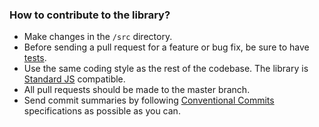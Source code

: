 ### How to contribute to the library?

- Make changes in the `/src` directory.
- Before sending a pull request for a feature or bug fix, be sure to have [tests](https://github.com/hsynlms/fastify-guard/blob/master/test.js).
- Use the same coding style as the rest of the codebase. The library is [Standard JS](https://standardjs.com/) compatible.
- All pull requests should be made to the master branch.
- Send commit summaries by following [Conventional Commits](https://www.conventionalcommits.org/en/v1.0.0/#specification) specifications as possible as you can.

